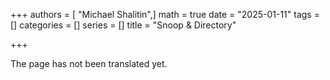 +++
authors = [ "Michael Shalitin",]
math = true
date = "2025-01-11"
tags = []
categories = []
series = []
title = "Snoop & Directory"

+++

The page has not been translated yet.